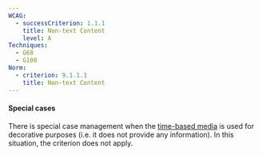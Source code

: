 ```yaml
---
WCAG:
  - successCriterion: 1.1.1
    title: Non-text Content
    level: A
Techniques:
  - G68
  - G100
Norm:
  - criterion: 9.1.1.1
    title: Non-text Content
---
```


#### Special cases

There is special case management when the [time-based media](#time-based-media-audio-video-and-synchronised) is used for decorative purposes (i.e. it does not provide any information). In this situation, the criterion does not apply.
